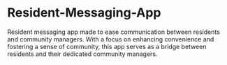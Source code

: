 # Resident-Messaging-App
Resident messaging app made to ease communication between residents and community managers. With a focus on enhancing convenience and fostering a sense of community, this app serves as a bridge between residents and their dedicated community managers.
